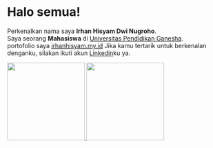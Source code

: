 # Halo semua! 
Perkenalkan nama saya **Irhan Hisyam Dwi Nugroho**.\
Saya seorang **Mahasiswa** di [Universitas Pendidikan Ganesha](https://undiksha.ac.id/).\
portofolio saya [irhanhisyam.my.id](irhanhisyam.my.id)
Jika kamu tertarik untuk berkenalan denganku, silakan ikuti akun [Linkedin](https://www.linkedin.com/in/irhanhisyamdwinugroho/)ku ya.
 
<p align="left">

<a href="https://github.com/irhanhisyamdwinugroho">
  <img height="180em" src="https://github-readme-stats-eight-theta.vercel.app/api?username=irhanhisyamdwinugroho&show_icons=true&theme=algolia&include_all_commits=true&count_private=true"/>
  <img height="180em" src="https://github-readme-stats-eight-theta.vercel.app/api/top-langs/?username=irhanhisyamdwinugroho&layout=compact&langs_count=8&theme=algolia"/>
</a>
</p>
</p>
